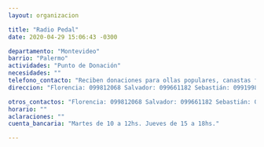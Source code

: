 ```yaml
---
layout: organizacion

title: "Radio Pedal"
date: 2020-04-29 15:06:43 -0300

departamento: "Montevideo"
barrio: "Palermo"
actividades: "Punto de Donación"
necesidades: ""
telefono_contacto: "Reciben donaciones para ollas populares, canastas familiares, ropa, y lo que se crea pertinente"
direccion: "Florencia: 099812068 Salvador: 099661182 Sebastián: 09919986 Federica: 098969618"

otros_contactos: "Florencia: 099812068 Salvador: 099661182 Sebastián: 09919986 Federica: 098969618"
horario: ""
aclaraciones: ""
cuenta_bancaria: "Martes de 10 a 12hs. Jueves de 15 a 18hs."

---
```

